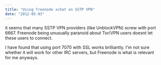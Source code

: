 ```yaml
---
title: "Using freenode xchat on SSTP VPN"
date: "2012-05-03"
---
```


it seems that many SSTP VPN providers (like UnblockVPN) screw with port 6667. Freenode being unusually paranoid about Tor/VPN users doesnt let these users to connect.

I have found that using port 7070 with SSL works brilliantly. I'm not sure whether it will work for other IRC servers, but Freenode is what is relevant for me anyways.
